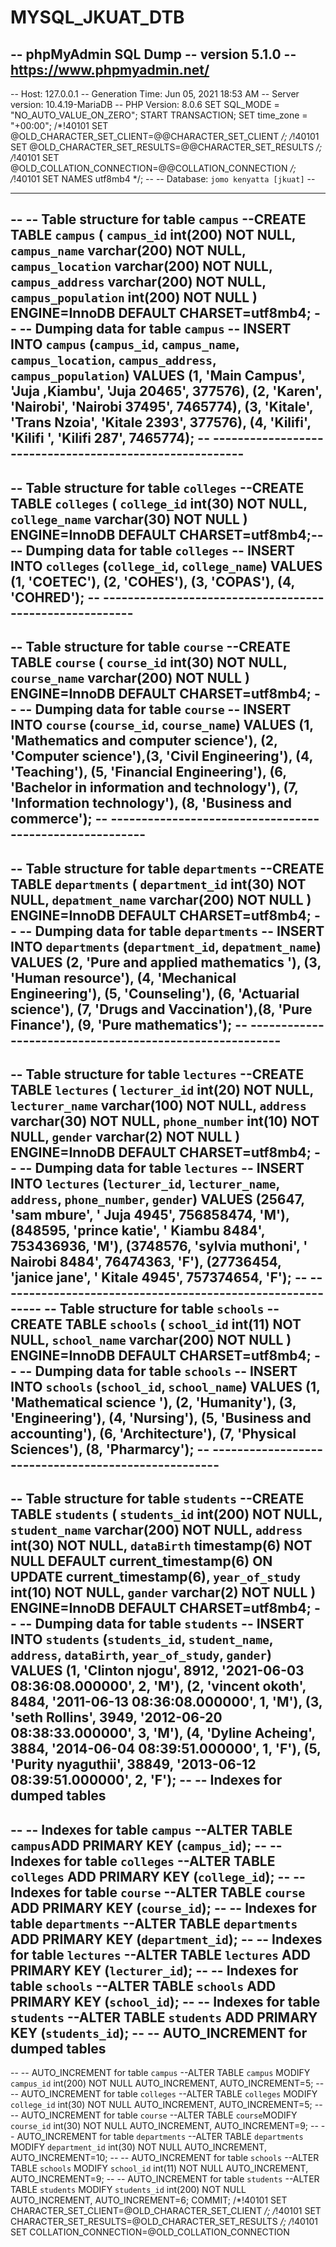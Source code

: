 # MYSQL_JKUAT_DTB
-- phpMyAdmin SQL Dump
-- version 5.1.0
-- https://www.phpmyadmin.net/
--
-- Host: 127.0.0.1
-- Generation Time: Jun 05, 2021  18:53 AM
-- Server version: 10.4.19-MariaDB
-- PHP Version: 8.0.6
SET SQL_MODE = "NO_AUTO_VALUE_ON_ZERO";
START TRANSACTION;
SET time_zone = "+00:00";
/*!40101 SET @OLD_CHARACTER_SET_CLIENT=@@CHARACTER_SET_CLIENT */;
/*!40101 SET @OLD_CHARACTER_SET_RESULTS=@@CHARACTER_SET_RESULTS */;
/*!40101 SET @OLD_COLLATION_CONNECTION=@@COLLATION_CONNECTION */;
/*!40101 SET NAMES utf8mb4 */; --
-- Database: `jomo kenyatta [jkuat]` --
-- --------------------------------------------------------
--
-- Table structure for table `campus` --CREATE TABLE `campus` (
`campus_id` int(200) NOT NULL, `campus_name` varchar(200) NOT NULL, `campus_location` varchar(200) NOT NULL, `campus_address` varchar(200) NOT NULL, `campus_population` int(200) NOT NULL
) ENGINE=InnoDB DEFAULT CHARSET=utf8mb4; --
-- Dumping data for table `campus` --
INSERT INTO `campus` (`campus_id`, `campus_name`, `campus_location`, `campus_address`, `campus_population`) VALUES
(1, 'Main Campus', 'Juja ,Kiambu', 'Juja 20465', 377576), (2, 'Karen', 'Nairobi', 'Nairobi 37495', 7465774), (3, 'Kitale', 'Trans Nzoia', 'Kitale 2393', 377576), (4, 'Kilifi', 'Kilifi ', 'Kilifi 287', 7465774); -- --------------------------------------------------------
--
-- Table structure for table `colleges` --CREATE TABLE `colleges` (
`college_id` int(30) NOT NULL, `college_name` varchar(30) NOT NULL
) ENGINE=InnoDB DEFAULT CHARSET=utf8mb4;--
-- Dumping data for table `colleges` --
INSERT INTO `colleges` (`college_id`, `college_name`) VALUES
(1, 'COETEC'), (2, 'COHES'), (3, 'COPAS'), (4, 'COHRED'); -- --------------------------------------------------------
--
-- Table structure for table `course` --CREATE TABLE `course` (
`course_id` int(30) NOT NULL, `course_name` varchar(200) NOT NULL
) ENGINE=InnoDB DEFAULT CHARSET=utf8mb4; --
-- Dumping data for table `course` --
INSERT INTO `course` (`course_id`, `course_name`) VALUES
(1, 'Mathematics and computer science'), (2, 'Computer science'),(3, 'Civil Engineering'), (4, 'Teaching'), (5, 'Financial Engineering'), (6, 'Bachelor in information and technology'), (7, 'Information technology'), (8, 'Business and commerce'); -- --------------------------------------------------------
--
-- Table structure for table `departments` --CREATE TABLE `departments` (
`department_id` int(30) NOT NULL, `depatment_name` varchar(200) NOT NULL
) ENGINE=InnoDB DEFAULT CHARSET=utf8mb4; --
-- Dumping data for table `departments` --
INSERT INTO `departments` (`department_id`, `depatment_name`) VALUES
(2, 'Pure and applied mathematics '), (3, 'Human resource'), (4, 'Mechanical Engineering'), (5, 'Counseling'), (6, 'Actuarial science'), (7, 'Drugs and Vaccination'),(8, 'Pure Finance'), (9, 'Pure mathematics'); -- --------------------------------------------------------
--
-- Table structure for table `lectures` --CREATE TABLE `lectures` (
`lecturer_id` int(20) NOT NULL, `lecturer_name` varchar(100) NOT NULL, `address` varchar(30) NOT NULL, `phone_number` int(10) NOT NULL, `gender` varchar(2) NOT NULL
) ENGINE=InnoDB DEFAULT CHARSET=utf8mb4; --
-- Dumping data for table `lectures` --
INSERT INTO `lectures` (`lecturer_id`, `lecturer_name`, `address`, `phone_number`, `gender`) VALUES
(25647, 'sam mbure', ' Juja 4945', 756858474, 'M'), (848595, 'prince katie', ' Kiambu 8484', 753436936, 'M'), (3748576, 'sylvia muthoni', ' Nairobi 8484', 76474363, 'F'), (27736454, 'janice jane', ' Kitale 4945', 757374654, 'F'); -- ----------------------------------------------------------
-- Table structure for table `schools` --CREATE TABLE `schools` (
`school_id` int(11) NOT NULL, `school_name` varchar(200) NOT NULL
) ENGINE=InnoDB DEFAULT CHARSET=utf8mb4; --
-- Dumping data for table `schools` --
INSERT INTO `schools` (`school_id`, `school_name`) VALUES
(1, 'Mathematical science '), (2, 'Humanity'), (3, 'Engineering'), (4, 'Nursing'), (5, 'Business and accounting'), (6, 'Architecture'), (7, 'Physical Sciences'), (8, 'Pharmarcy'); -- ----------------------------------------------------
--
-- Table structure for table `students` --CREATE TABLE `students` (
`students_id` int(200) NOT NULL, `student_name` varchar(200) NOT NULL, `address` int(30) NOT NULL, `dataBirth` timestamp(6) NOT NULL DEFAULT current_timestamp(6) ON UPDATE current_timestamp(6), `year_of_study` int(10) NOT NULL, `gander` varchar(2) NOT NULL
) ENGINE=InnoDB DEFAULT CHARSET=utf8mb4; --
-- Dumping data for table `students` --
INSERT INTO `students` (`students_id`, `student_name`, `address`, `dataBirth`, `year_of_study`, `gander`)
VALUES
(1, 'Clinton njogu', 8912, '2021-06-03 08:36:08.000000', 2, 'M'), (2, 'vincent okoth', 8484, '2011-06-13 08:36:08.000000', 1, 'M'), (3, 'seth Rollins', 3949, '2012-06-20 08:38:33.000000', 3, 'M'), (4, 'Dyline Acheing', 3884, '2014-06-04 08:39:51.000000', 1, 'F'), (5, 'Purity nyaguthii', 38849, '2013-06-12 08:39:51.000000', 2, 'F'); --
-- Indexes for dumped tables
--
--
-- Indexes for table `campus` --ALTER TABLE `campus`ADD PRIMARY KEY (`campus_id`); --
-- Indexes for table `colleges` --ALTER TABLE `colleges` ADD PRIMARY KEY (`college_id`); --
-- Indexes for table `course` --ALTER TABLE `course` ADD PRIMARY KEY (`course_id`); --
-- Indexes for table `departments` --ALTER TABLE `departments` ADD PRIMARY KEY (`department_id`); --
-- Indexes for table `lectures` --ALTER TABLE `lectures` ADD PRIMARY KEY (`lecturer_id`); --
-- Indexes for table `schools` --ALTER TABLE `schools` ADD PRIMARY KEY (`school_id`); --
-- Indexes for table `students` --ALTER TABLE `students` ADD PRIMARY KEY (`students_id`); --
-- AUTO_INCREMENT for dumped tables
--
--
-- AUTO_INCREMENT for table `campus` --ALTER TABLE `campus` MODIFY `campus_id` int(200) NOT NULL AUTO_INCREMENT, AUTO_INCREMENT=5; --
-- AUTO_INCREMENT for table `colleges` --ALTER TABLE `colleges` MODIFY `college_id` int(30) NOT NULL AUTO_INCREMENT, AUTO_INCREMENT=5; --
-- AUTO_INCREMENT for table `course` --ALTER TABLE `course`MODIFY `course_id` int(30) NOT NULL AUTO_INCREMENT, AUTO_INCREMENT=9; --
-- AUTO_INCREMENT for table `departments` --ALTER TABLE `departments` MODIFY `department_id` int(30) NOT NULL AUTO_INCREMENT, AUTO_INCREMENT=10; --
-- AUTO_INCREMENT for table `schools` --ALTER TABLE `schools` MODIFY `school_id` int(11) NOT NULL AUTO_INCREMENT, AUTO_INCREMENT=9; --
-- AUTO_INCREMENT for table `students` --ALTER TABLE `students` MODIFY `students_id` int(200) NOT NULL AUTO_INCREMENT, AUTO_INCREMENT=6;
COMMIT;
/*!40101 SET CHARACTER_SET_CLIENT=@OLD_CHARACTER_SET_CLIENT */;
/*!40101 SET CHARACTER_SET_RESULTS=@OLD_CHARACTER_SET_RESULTS */;
/*!40101 SET COLLATION_CONNECTION=@OLD_COLLATION_CONNECTION
